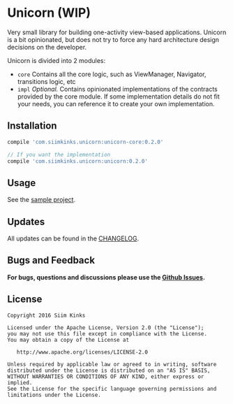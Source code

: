 Unicorn (WIP)
=====

Very small library for building one-activity view-based applications.
Unicorn is a bit opinionated, but does not try to force any hard architecture design decisions on the developer.

Unicorn is divided into 2 modules:

* `core` Contains all the core logic, such as ViewManager, Navigator, transitions logic, etc
* `impl` _Optional._ Contains opinionated implementations of the contracts provided by the core module. If some implementation details do not fit your needs, you can reference it to create your own implementation.

Installation
-------------

```groovy
compile 'com.siimkinks.unicorn:unicorn-core:0.2.0'

// If you want the implementation
compile 'com.siimkinks.unicorn:unicorn:0.2.0'
```
Usage
-------
See the [sample project](https://github.com/SiimKinks/unicorn/tree/master/sample).

Updates
------------

All updates can be found in the [CHANGELOG](CHANGELOG.md).

Bugs and Feedback
-----------------

**For bugs, questions and discussions please use the [Github Issues](https://github.com/SiimKinks/sqlitemagic/issues).**

License
--------

    Copyright 2016 Siim Kinks

    Licensed under the Apache License, Version 2.0 (the "License");
    you may not use this file except in compliance with the License.
    You may obtain a copy of the License at

       http://www.apache.org/licenses/LICENSE-2.0

    Unless required by applicable law or agreed to in writing, software
    distributed under the License is distributed on an "AS IS" BASIS,
    WITHOUT WARRANTIES OR CONDITIONS OF ANY KIND, either express or implied.
    See the License for the specific language governing permissions and
    limitations under the License.